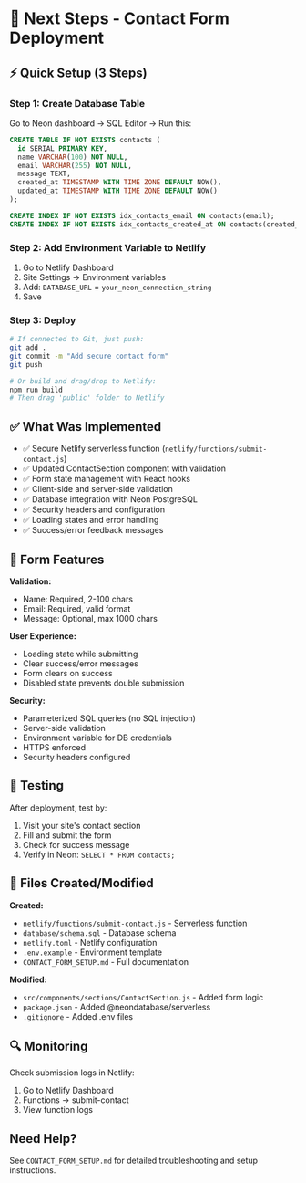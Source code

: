 # 🚀 Next Steps - Contact Form Deployment

## ⚡ Quick Setup (3 Steps)

### Step 1: Create Database Table
Go to Neon dashboard → SQL Editor → Run this:
```sql
CREATE TABLE IF NOT EXISTS contacts (
  id SERIAL PRIMARY KEY,
  name VARCHAR(100) NOT NULL,
  email VARCHAR(255) NOT NULL,
  message TEXT,
  created_at TIMESTAMP WITH TIME ZONE DEFAULT NOW(),
  updated_at TIMESTAMP WITH TIME ZONE DEFAULT NOW()
);

CREATE INDEX IF NOT EXISTS idx_contacts_email ON contacts(email);
CREATE INDEX IF NOT EXISTS idx_contacts_created_at ON contacts(created_at DESC);
```

### Step 2: Add Environment Variable to Netlify
1. Go to Netlify Dashboard
2. Site Settings → Environment variables
3. Add: `DATABASE_URL` = `your_neon_connection_string`
4. Save

### Step 3: Deploy
```bash
# If connected to Git, just push:
git add .
git commit -m "Add secure contact form"
git push

# Or build and drag/drop to Netlify:
npm run build
# Then drag 'public' folder to Netlify
```

## ✅ What Was Implemented

- ✅ Secure Netlify serverless function (`netlify/functions/submit-contact.js`)
- ✅ Updated ContactSection component with validation
- ✅ Form state management with React hooks
- ✅ Client-side and server-side validation
- ✅ Database integration with Neon PostgreSQL
- ✅ Security headers and configuration
- ✅ Loading states and error handling
- ✅ Success/error feedback messages

## 📝 Form Features

**Validation:**
- Name: Required, 2-100 chars
- Email: Required, valid format
- Message: Optional, max 1000 chars

**User Experience:**
- Loading state while submitting
- Clear success/error messages
- Form clears on success
- Disabled state prevents double submission

**Security:**
- Parameterized SQL queries (no SQL injection)
- Server-side validation
- Environment variable for DB credentials
- HTTPS enforced
- Security headers configured

## 🧪 Testing

After deployment, test by:
1. Visit your site's contact section
2. Fill and submit the form
3. Check for success message
4. Verify in Neon: `SELECT * FROM contacts;`

## 📁 Files Created/Modified

**Created:**
- `netlify/functions/submit-contact.js` - Serverless function
- `database/schema.sql` - Database schema
- `netlify.toml` - Netlify configuration
- `.env.example` - Environment template
- `CONTACT_FORM_SETUP.md` - Full documentation

**Modified:**
- `src/components/sections/ContactSection.js` - Added form logic
- `package.json` - Added @neondatabase/serverless
- `.gitignore` - Added .env files

## 🔍 Monitoring

Check submission logs in Netlify:
1. Go to Netlify Dashboard
2. Functions → submit-contact
3. View function logs

## Need Help?

See `CONTACT_FORM_SETUP.md` for detailed troubleshooting and setup instructions.
